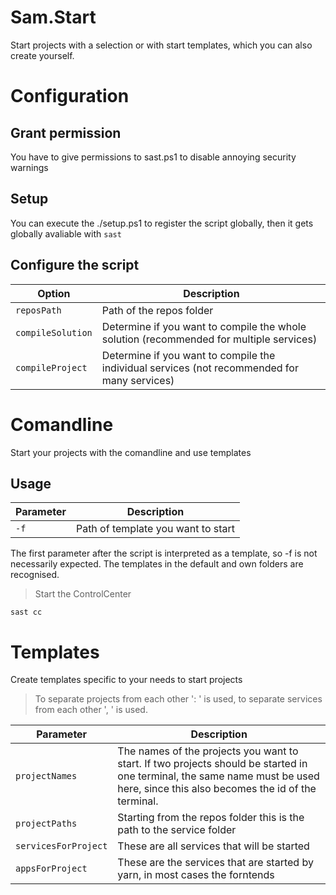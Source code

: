 # Sam.Start

Start projects with a selection or with start templates, which you can also create yourself.

# Configuration

## Grant permission

You have to give permissions to sast.ps1 to disable annoying security warnings

## Setup

You can execute the ./setup.ps1 to register the script globally, then it gets globally avaliable with `sast`

## Configure the script

| Option            | Description                                                                                  |
| ----------------- | -------------------------------------------------------------------------------------------- |
| `reposPath`       | Path of the repos folder                                                                     |
| `compileSolution` | Determine if you want to compile the whole solution (recommended for multiple services)      |
| `compileProject`  | Determine if you want to compile the individual services (not recommended for many services) |

# Comandline

Start your projects with the comandline and use templates

## Usage

| Parameter | Description                        |
| --------- | ---------------------------------- |
| `-f`      | Path of template you want to start |

The first parameter after the script is interpreted as a template, so -f is not necessarily expected. The templates in the default and own folders are recognised.

> Start the ControlCenter

```shell
sast cc
```

# Templates

Create templates specific to your needs to start projects

> To separate projects from each other ': ' is used, to separate services from each other ', ' is used.

| Parameter            | Description                                                                                                                                                                      |
| -------------------- | -------------------------------------------------------------------------------------------------------------------------------------------------------------------------------- |
| `projectNames`       | The names of the projects you want to start. If two projects should be started in one terminal, the same name must be used here, since this also becomes the id of the terminal. |
| `projectPaths`       | Starting from the repos folder this is the path to the service folder                                                                                                            |
| `servicesForProject` | These are all services that will be started                                                                                                                                      |
| `appsForProject`     | These are the services that are started by yarn, in most cases the forntends                                                                                                     |
